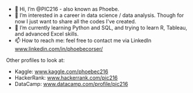 - 👋 Hi, I’m @PIC216 - also known as Phoebe.
- 👀 I’m interested in a career in data science / data analysis. Though for now I just want to share all the codes I've created.
- 🌱 I’m currently learning Python and SQL, and trying to learn R, Tableau, and advanced Excel skills.
- 📫 How to reach me: feel free to contact me via LinkedIn www.linkedin.com/in/phoebecorser/

Other profiles to look at:
- Kaggle: www.kaggle.com/phoebec216
- HackerRank: www.hackerrank.com/pic216
- DataCamp: www.datacamp.com/profile/pic216

<!---
PIC216/PIC216 is a ✨ special ✨ repository because its `README.md` (this file) appears on your GitHub profile.
You can click the Preview link to take a look at your changes.
--->
